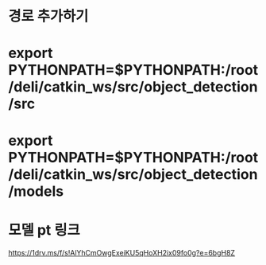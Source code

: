# 경로 추가하기

# export PYTHONPATH=$PYTHONPATH:/root/deli/catkin_ws/src/object_detection/src
# export PYTHONPATH=$PYTHONPATH:/root/deli/catkin_ws/src/object_detection/models

# 모델 pt 링크
https://1drv.ms/f/s!AlYhCmOwgExeiKU5qHoXH2ix09fo0g?e=6bgH8Z
